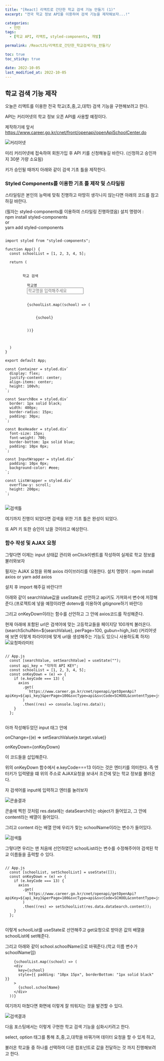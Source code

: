 ```yaml
---
title: "[React] 리액트로 간단한 학교 검색 기능 만들기 (1)"
excerpt: "전국 학교 정보 API를 이용하여 검색 기능을 제작해보자...!"

categories:
  - 인턴
tags:
  - [학교 API, 리액트, styled-components, 개발]

permalink: /ReactJS/리액트로_간단한_학교검색기능_만들기/

toc: true
toc_sticky: true

date: 2022-10-05
last_modified_at: 2022-10-05
---
```


## 학교 검색 기능 제작

오늘은 리액트를 이용한 전국 학교(초,중,고,대학) 검색 기능을 구현해보려고 한다.

API는 커리어넷의 학교 정보 오픈 API를 사용할 예정이다.

제작하기에 앞서 https://www.career.go.kr/cnet/front/openapi/openApiSchoolCenter.do

<img src="/assets/images/posts_img/react-search/커리어넷.png" alt="커리어넷">

미리 커리어넷에 접속하여 회원가입 후 API 키를 신청해놓길 바란다. (신청하고 승인까지 30분 가량 소요됨)

키가 승인될 때까지 아래와 같이 검색 기초 틀을 제작한다.

### Styled Components를 이용한 기초 틀 제작 및 스타일링

스타일링은 본인의 능력에 맞춰 진행하고 마땅히 생각나지 않는다면 아래의 코드를 참고하길 바란다.

(필자는 styled-components를 이용하여 스타일링 진행하였음)
설치 명령어 :</br>
npm install styled-components</br>
or</br>
yarn add styled-components

<pre>
<code>
import styled from "styled-components";

function App() {
  const schoolList = [1, 2, 3, 4, 5];
  
  return (
        <Container>
      <SearchBox>
        <BoxHeader>학교 검색</BoxHeader>
        <InputWrapper>
          <span style={{ margin: "0px 20px" }}>학교명</span>
          <input
            type="text"
            placeholder="학교명을 입력해주세요"
            style={{ width: "60%", padding: "10px 5px" }}
          />
        </InputWrapper>
        <ListWrapper>
          {schoolList.map((school) => (
            <div
              style={{ padding: "10px 15px", borderBottom: "1px solid black" }}
            >
              {school}
            </div>
          ))}
        </ListWrapper>
      </SearchBox>
    </Container>
  )
}

export default App;

const Container = styled.div`
  display: flex;
  justify-content: center;
  align-items: center;
  height: 100vh;
`;

const SearchBox = styled.div`
  border: 1px solid black;
  width: 400px;
  border-radius: 15px;
  padding: 30px;
`;

const BoxHeader = styled.div`
  font-size: 15px;
  font-weight: 700;
  border-bottom: 1px solid blue;
  padding: 10px 0px;
`;

const InputWrapper = styled.div`
  padding: 10px 0px;
  background-color: #eee;
`;

const ListWrapper = styled.div`
  overflow-y: scroll;
  height: 200px;
`;
</code>
</pre>

<img src="/assets/images/posts_img/react-search/검색틀.png" alt="검색틀">

여기까지 진행이 되었다면 검색을 위한 기초 틀은 완성이 되었다.

또 API 키 또한 승인이 났을 것이라고 예상한다.

### 함수 작성 및 AJAX 요청

그렇다면 이제는 input 상태값 관리와 onClick이벤트를 작성하여 실제로 학교 정보를 불러와보자

필자는 AJAX 요청을 위해 axios 라이브러리를 이용한다.
설치 명령어 :
npm install axios
or
yarn add axios

설치 후 import 해주길 바란다!!!

아래와 같이 searchValue값을 useState로 선언하고 api키도 가져와서 변수에 저장해준다.(프로젝트에 넣을 예정이라면 dotenv를 이용하여 gitignore하기 바란다)

그리고 onKeyDown이라는 함수를 선언하고 그 안에 axios코드를 작성해준다.

현재 아래에 포함된 url은 검색어에 맞는 고등학교들을 페이지당 100개씩 불러온다. (searchSchulNm=${searchValue}, perPage=100, gubun=high_list)
(커리어넷에 보면 이렇게 파라미터에 맞게 url을 생성해주는 기능도 있으니 사용하도록 하자)
<img src="/assets/images/posts_img/react-search/요청파라미터.png" alt="요청파라미터">

<pre>
<code>
// App.js
  const [searchValue, setSearchValue] = useState("");
  const api_key = "각자의 API KEY";
  const schoolList = [1, 2, 3, 4, 5];
  const onKeyDown = (e) => {
    if (e.keyCode === 13) {
      axios
        .get(
          `https://www.career.go.kr/cnet/openapi/getOpenApi?apiKey=${api_key}&perPage=100&svcType=api&svcCode=SCHOOL&contentType=json&gubun=high_list&searchSchulNm=${searchValue}`
        )
        .then((res) => console.log(res.data));
    }
  };
</code>
</pre>

아까 작성해두었던 input 태그 안에

onChange={(e) => setSearchValue(e.target.value)}

onKeyDown={onKeyDown}

이 코드들을 삽입해준다.

위의 onKeyDown 함수에서 e.keyCode===13 이라는 것은 엔터키를 의미한다.
즉 엔터키가 입력됐을 떄 위의 주소로 AJAX요청을 보내서 조건에 맞는 학교 정보를 불러온다.

자 검색어를 input에 입력하고 엔터를 눌러보자

<img src="/assets/images/posts_img/react-search/콘솔결과.png" alt="콘솔결과">

콘솔에 찍힌 것처럼 res.data에는 dataSearch라는 object가 들어있고, 그 안에 content라는 배열이 들어있다.

그리고 content 라는 배열 안에 우리가 찾는 schoolName이라는 변수가 들어있다.

<img src="/assets/images/posts_img/react-search/변수명.png" alt="검색틀">

그렇다면 우리는 맨 처음에 선언하였던 schoolList라는 변수를 수정해주어야 검색된 학교 이름들을 출력할 수 있다.

<pre>
<code>
// App.js
  const [schoolList, setSchoolList] = useState([]);
  const onKeyDown = (e) => {
    if (e.keyCode === 13) {
      axios
        .get(
          `https://www.career.go.kr/cnet/openapi/getOpenApi?apiKey=${api_key}&perPage=100&svcType=api&svcCode=SCHOOL&contentType=json&gubun=high_list&searchSchulNm=${searchValue}`
        )
        .then((res) => setSchoolList(res.data.dataSearch.content));
    }
  };
</code>
</pre>

이렇게 schoolList를 useState로 선언해주고 get요청으로 받아온 값의 배열을 schoolList에 set해준다.

그리고 아래와 같이 school.schoolName으로 바꿔준다.(학교 이름 변수가 schoolName임)

        {schoolList.map((school) => (
        <div
          key={school}
          style={{ padding: "10px 15px", borderBottom: "1px solid black" }}
        >
          {school.schoolName}
        </div>
      ))}

여기까지 마쳤다면 화면에 이렇게 잘 띄워지는 것을 발견할 수 있다.

<img src="/assets/images/posts_img/react-search/검색결과.png" alt="검색결과">

다음 포스팅에서는 이렇게 구현한 학교 검색 기능을 심화시키려고 한다.

select, option 태그를 통해 초,중,고,대학을 바꿔가며 데이터 요청을 할 수 있게 하고,

불러온 학교들 중 하나를 선택하여 다른 컴포넌트로 값을 전달하는 것 까지 진행해보려고 한다.
